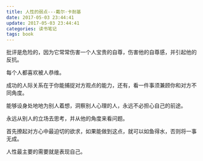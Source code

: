 ```yaml
---
title: 人性的弱点---戴尔·卡耐基
date: 2017-05-03 23:44:41
update: 2017-05-03 23:44:41
categories: 读书笔记
tags: book
---
```

批评是危险的，因为它常常伤害一个人宝贵的自尊，伤害他的自尊感，并引起他的反抗。

每个人都喜欢被人恭维。

成功的人际关系在于你能捕捉对方观点的能力，还有，看一件事须兼顾你和对方不同角度。
<!-- more -->
能够设身处地地为别人着想，洞察别人心理的人，永远不必担心自己的前途。

永远从别人的立场去思考，并从他的角度来看问题。

首先撩起对方心中最迫切的欲求，如果能做到这点，就可以如鱼得水，否则将一事无成。

人性最主要的需要就是表现自己。